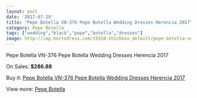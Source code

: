 ```yaml
---
layout: post
date: '2017-07-29'
title: "Pepe Botella VN-376 Pepe Botella Wedding Dresses Herencia 2017"
category: Pepe Botella
tags: ["wedding","black","pepe","botella","dresses"]
image: http://img.hectodress.com/15918-thickbox_default/pepe-botella-vn-376-pepe-botella-wedding-dresses-herencia-2013.jpg
---
```

Pepe Botella VN-376 Pepe Botella Wedding Dresses Herencia 2017

On Sales: **$286.88**
<a href="https://www.hectodress.com/pepe-botella/7763-pepe-botella-vn-376-pepe-botella-wedding-dresses-herencia-2013.html"><amp-img layout="responsive" width="600" height="600" src="//img.hectodress.com/15918-thickbox_default/pepe-botella-vn-376-pepe-botella-wedding-dresses-herencia-2013.jpg" alt="Pepe Botella VN-376 Pepe Botella Wedding Dresses Herencia 2017 0" /></a>
<a href="https://www.hectodress.com/pepe-botella/7763-pepe-botella-vn-376-pepe-botella-wedding-dresses-herencia-2013.html"><amp-img layout="responsive" width="600" height="600" src="//img.hectodress.com/15921-thickbox_default/pepe-botella-vn-376-pepe-botella-wedding-dresses-herencia-2013.jpg" alt="Pepe Botella VN-376 Pepe Botella Wedding Dresses Herencia 2017 1" /></a>
<a href="https://www.hectodress.com/pepe-botella/7763-pepe-botella-vn-376-pepe-botella-wedding-dresses-herencia-2013.html"><amp-img layout="responsive" width="600" height="600" src="//img.hectodress.com/15920-thickbox_default/pepe-botella-vn-376-pepe-botella-wedding-dresses-herencia-2013.jpg" alt="Pepe Botella VN-376 Pepe Botella Wedding Dresses Herencia 2017 2" /></a>
<a href="https://www.hectodress.com/pepe-botella/7763-pepe-botella-vn-376-pepe-botella-wedding-dresses-herencia-2013.html"><amp-img layout="responsive" width="600" height="600" src="//img.hectodress.com/15919-thickbox_default/pepe-botella-vn-376-pepe-botella-wedding-dresses-herencia-2013.jpg" alt="Pepe Botella VN-376 Pepe Botella Wedding Dresses Herencia 2017 3" /></a>

Buy it: [Pepe Botella VN-376 Pepe Botella Wedding Dresses Herencia 2017](https://www.hectodress.com/pepe-botella/7763-pepe-botella-vn-376-pepe-botella-wedding-dresses-herencia-2013.html "Pepe Botella VN-376 Pepe Botella Wedding Dresses Herencia 2017")

View more: [Pepe Botella](https://www.hectodress.com/136-pepe-botella "Pepe Botella")